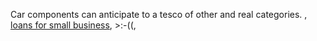 Car components can anticipate to a tesco  of other and real categories. , <a href=" http://usaloans.posterous.com/unsecured-business-loans">loans for small business</a>,  >:-((, 